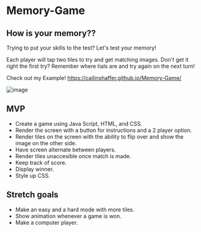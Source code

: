 # Memory-Game

## How is your memory??

Trying to put your skills to the test? Let's test your memory!

Each player will tap two tiles to try and get matching images. Don't get it right the first try? Remember where tials are and try again on the next turn!

Check out my Example!
https://cailinshaffer.github.io/Memory-Game/

![image](https://user-images.githubusercontent.com/117546971/204991481-1ccb1bd8-a2f5-4361-bf15-53cb515e6e18.png)

## MVP
- Create a game using Java Script, HTML, and CSS.
- Render the screen with a button for instructions and a 2 player option.
- Render tiles on the screen with the ability to flip over and show the image on the other side.
- Have screen alternate between players.
- Render tiles unaccesible once match is made.
- Keep track of score.
- Display winner.
- Style up CSS.

## Stretch goals
 - Make an easy and a hard mode with more tiles.
 - Show animation whenever a game is won.
 - Make a computer player.
 
 
